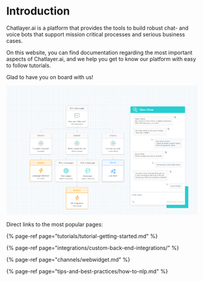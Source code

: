 # Introduction

Chatlayer.ai is a platform that provides the tools to build robust chat- and voice bots that support mission critical processes and serious business cases.

On this website, you can find documentation regarding the most important aspects of Chatlayer.ai, and we help you get to know our platform with easy to follow tutorials.

Glad to have you on board with us!

![](.gitbook/assets/image%20%28160%29.png)

Direct links to the most popular pages:

{% page-ref page="tutorials/tutorial-getting-started.md" %}

{% page-ref page="integrations/custom-back-end-integrations/" %}

{% page-ref page="channels/webwidget.md" %}

{% page-ref page="tips-and-best-practices/how-to-nlp.md" %}
